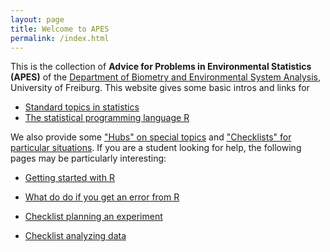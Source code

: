 ```yaml
---
layout: page
title: Welcome to APES
permalink: /index.html
---
```


This is the collection of **Advice for Problems in Environmental Statistics (APES)** of the [Department of Biometry and Environmental System Analysis](http://www.biom.uni-freiburg.de/), University of Freiburg. This website gives some basic intros and links for

* [Standard topics in statistics](http://biometry.github.io/APES/Stats/)
* [The statistical programming language R](http://biometry.github.io/APES/R/)

We also provide some ["Hubs" on special topics](http://biometry.github.io/APES/Hubs/) and ["Checklists" for particular situations](http://biometry.github.io/APES/Checklists/). If you are a student looking for help, the following pages may be particularly interesting: 

* [Getting started with R](http://biometry.github.io/APES/R/R10-gettingStarted.html)
*	[What do do if you get an error from R](http://biometry.github.io/APES/R/R80-solvingProblems.html)
	
* [Checklist planning an experiment](http://biometry.github.io/APES/checklists/planningExperiment.html)
* [Checklist analyzing data](http://biometry.github.io/APES/checklists/analysingData.html)	





